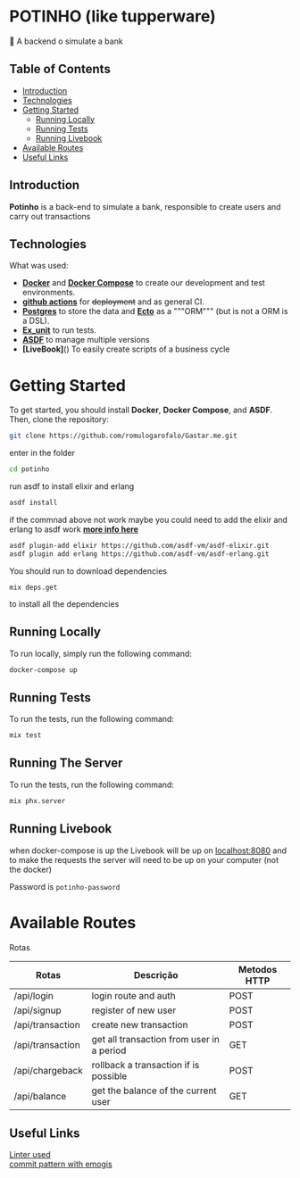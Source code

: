 # POTINHO (like tupperware)

 🍯 A backend o simulate a bank

## Table of Contents
- [Introduction](#introduction)
- [Technologies](#Technologies)
- [Getting Started](#getting-started)
  - [Running Locally](#running-locally)
  - [Running Tests](#running-tests)
  - [Running Livebook](#running-livebook)
- [Available Routes](#available-routes)
- [Useful Links](#useful-links)  
  
## Introduction
**Potinho** is a back-end to simulate a bank, responsible to create users and carry out transactions

## Technologies
What was used:
- **[Docker](https://docs.docker.com)** and **[Docker Compose](https://docs.docker.com/compose/)** to create our development and test environments.
- **[github actions](https://github.com/features/actions)** for ~~deployment~~ and as general CI.
- **[Postgres](https://www.postgresql.org/)** to store the data and **[Ecto](https://hexdocs.pm/ecto/Ecto.html)** as a """ORM""" (but is not a ORM is a DSL).
- **[Ex_unit](https://hexdocs.pm/ex_unit/main/ExUnit.html)** to run tests.
- **[ASDF](https://asdf-vm.com/)** to manage multiple versions
- **[LiveBook]**() To easily create scripts of a business cycle

# Getting Started
To get started, you should install **Docker**, **Docker Compose**, and **ASDF**.
Then, clone the repository:
```sh
git clone https://github.com/romulogarofalo/Gastar.me.git
```
enter in the folder
```sh
cd potinho
```

run asdf to install elixir and erlang
```sh
asdf install
```

if the commnad above not work maybe you could need to add the elixir and erlang to asdf work **[more info here](https://github.com/asdf-vm/asdf-elixir)**
```sh
asdf plugin-add elixir https://github.com/asdf-vm/asdf-elixir.git
asdf plugin add erlang https://github.com/asdf-vm/asdf-erlang.git

```

You should run to download dependencies
```
mix deps.get
```
to install all the dependencies
## Running Locally
To run locally, simply run the following command:
```sh
docker-compose up
```
## Running Tests
To run the tests, run the following command:
```sh
mix test
```
## Running The Server
To run the tests, run the following command:
```sh
mix phx.server
```

## Running Livebook
when docker-compose is up the Livebook will be up on [localhost:8080](localhost:8080) and to make the requests the server will need to be up on your computer (not the docker)

Password is `potinho-password`


# Available Routes

Rotas 

| Rotas                  | Descrição                                  | Metodos HTTP |
|------------------------|--------------------------------------------|--------------|
|/api/login              | login route and auth                       | POST         |
|/api/signup             | register of new user                       | POST         |
|/api/transaction        | create new transaction                     | POST         |
|/api/transaction        | get all transaction from user in a period  | GET          |
|/api/chargeback         | rollback a transaction if is possible      | POST         |
|/api/balance            | get the balance of the current user        | GET          |


## Useful Links
[Linter used](https://hex.pm/packages/credo) <br>
[commit pattern with emogis](https://gitmoji.dev/)